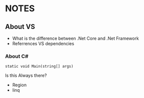 ﻿# NOTES

## About VS
- What is the difference between .Net Core and .Net Framework
- Referrences VS dependencies


### About C#

	static void Main(string[] args)
Is this Always there?

- Region 
- linq
###